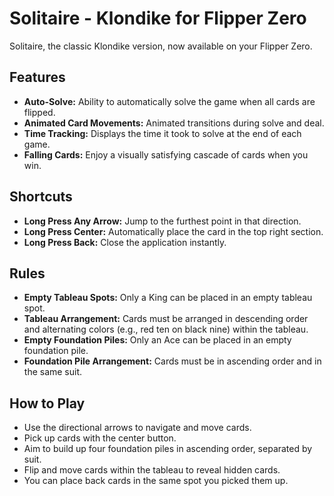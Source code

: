 # Solitaire - Klondike for Flipper Zero

Solitaire, the classic Klondike version, now available on your Flipper Zero. 

## Features

* **Auto-Solve:** Ability to automatically solve the game when all cards are flipped.
* **Animated Card Movements:** Animated transitions during solve and deal.
* **Time Tracking:** Displays the time it took to solve at the end of each game.
* **Falling Cards:** Enjoy a visually satisfying cascade of cards when you win.

## Shortcuts

* **Long Press Any Arrow:** Jump to the furthest point in that direction.
* **Long Press Center:** Automatically place the card in the top right section.
* **Long Press Back:** Close the application instantly.

## Rules

- **Empty Tableau Spots:** Only a King can be placed in an empty tableau spot.
- **Tableau Arrangement:** Cards must be arranged in descending order and alternating colors (e.g., red ten on black nine) within the tableau.
- **Empty Foundation Piles:** Only an Ace can be placed in an empty foundation pile.
- **Foundation Pile Arrangement:** Cards must be in ascending order and in the same suit.

## How to Play

- Use the directional arrows to navigate and move cards.
- Pick up cards with the center button.
- Aim to build up four foundation piles in ascending order, separated by suit.
- Flip and move cards within the tableau to reveal hidden cards.
- You can place back cards in the same spot you picked them up.
